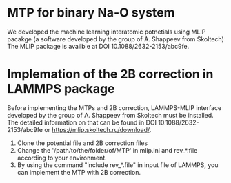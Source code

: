 # MTP for binary Na-O system 
We developed the machine learning interatomic potnetials using MLIP pacakge (a software developed by the group of A. Shappeev from Skoltech) The MLIP package is availble at DOI 10.1088/2632-2153/abc9fe. 

# Implemation of the 2B correction in LAMMPS package
Before implementing the MTPs and 2B correction, LAMMPS-MLIP interface developed by the group of A. Shappeev from Skoltech must be installed.
The detailed information on that can be found in DOI 10.1088/2632-2153/abc9fe or  https://mlip.skoltech.ru/download/.
 
1. Clone the potential file and 2B correction files 
2. Change the '/path/to/the/folder/of/MTP' in mlip.ini and rev_*.file according to your environment.
3. By using the command "include rev_*.file" in input file of LAMMPS, you can implement the MTP with 2B correction.

